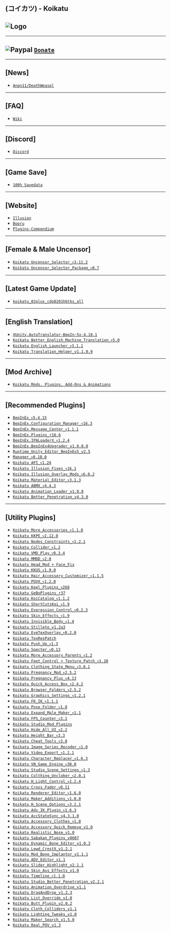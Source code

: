 (コイカツ) - Koikatu
--

![Logo](https://i.imgur.com/ChljFW0.png")
--

---
![Paypal](https://i.imgur.com/3V57ymK.png") [`Donate`](https://paypal.me/PastebinSupport?locale.x=en_US)
--

---
**[News]** 
--
- [`Anon11/DeathWeasel`](https://www.patreon.com/posts/53085409)

---
**[FAQ]** 
--
- [`Wiki`](https://koikat.su/wiki/doku.php)

---
**[Discord]**
--
- [`Discord`](https://discord.gg/hevygx6)

---
**[Game Save]**
--
- [`100% Savedata`](http://www.mediafire.com/file/wqmi262icfp1q1v/Koikatu_-_100%2525_Save.rar/file)

---
**[Website]**
--
- [`Illusion`](http://www.illusion.jp/preview/koikatu/index.php)
- [`Booru`](https://kenzato.uk/booru/)
- [`Plugins-Compendium`](https://github.com/Frostation/KK-Plugins-Compendium)

---
**[Female & Male Uncensor]**
--
- [`Koikatu Uncensor_Selector_ᴠ3.11.2`](https://github.com/IllusionMods/KK_Plugins)
- [`Koikatu Uncensor_Selector_Package_ᴠ0.7`](http://www.mediafire.com/file/t9i40hsxa52sw0k/Koikatu_Female_SAC_Uncensor_Selector_Package_v0.7.zip/file) 

---
**[Latest Game Update]**
--
- [`koikatu_02plus_cdp0201hbtks_all`](https://mega.nz/#!YZIQXCBT!EehC3TtWZUnr-5B2Q9CMWRXlKq5t4yrHSulthLXXHC4)

---
**[English Translation]**
--
- [`XUnity.AutoTranslator-BepIn-5x-4.18.1`](https://github.com/bbepis/XUnity.AutoTranslator/releases)
- [`Koikatu Better_English_Machine_Translation_ᴠ5.0`](https://www.patreon.com/posts/45341283)
- [`Koikatu English_Launcher_ᴠ3.1.1`](https://github.com/IllusionMods/IllusionLaunchers/releases)
- [`Koikatu Translation_Helper_v1.1.0.9`](https://github.com/GeBo1/GeBoPlugins/releases/tag/r37)

---
**[Mod Archive]**
--
- [`Koikatu Mods, Plugins, Add-Ons & Animations`](https://drive.google.com/drive/folders/1j1ZH7WunkEqvwr2YDLDF7JyutlzuyZDX)

---
**[Recommended Plugins]**
--
- [`BepInEx_ᴠ5.4.15`](https://github.com/BepInEx/BepInEx/releases)
- [`BepInEx.Configuration_Manager_ᴠ16.3`](https://github.com/BepInEx/BepInEx.ConfigurationManager/releases)
- [`BepInEx.Message_Center_ᴠ1.1.1`](https://github.com/BepInEx/MessageCenter/releases)
- [`BepInEx.Plugins_r16.6`](https://github.com/IllusionMods/BepisPlugins/releases)
- [`BepInEx.IPALoaderX_ᴠ1.2.4`](https://github.com/BepInEx/IPALoaderX/releases)
- [`BepInEx.BepInEx4Upgrader_v1.0.0.0`](https://github.com/BepInEx/BepInEx.BepInEx4Upgrader/releases)
- [`Runtime_Unity_Editor_BepInEx5_v2.5`](https://github.com/ManlyMarco/RuntimeUnityEditor/releases/latest) 
- [`Manager_ᴠ0.18.0`](https://github.com/IllusionMods/KKManager/releases)
- [`Koikatu API_ᴠ1.24`](https://github.com/IllusionMods/IllusionModdingAPI/releases)
- [`Koikatu Illusion_Fixes_ᴠ16.1`](https://github.com/IllusionMods/IllusionFixes/releases)
- [`Koikatu Illusion_Overlay_Mods_ᴠ6.0.2`](https://github.com/ManlyMarco/Illusion-Overlay-Mods/releases/)
- [`Koikatu Material_Editor_ᴠ3.1.3`](https://github.com/IllusionMods/KK_Plugins)
- [`Koikatu ABMX_ᴠ4.4.3`](https://github.com/ManlyMarco/ABMX/releases)
- [`Koikatu Animation_Loader_v1.0.8`](https://github.com/IllusionMods/AnimationLoader)
- [`Koikatu Better_Penetration_v4.3.0`](https://github.com/Animal42069/BetterPenetration)

---
**[Utility Plugins]**
--
- [`Koikatu More_Accessories_ᴠ1.1.0`](https://www.patreon.com/posts/39203275)
- [`Koikatu KKPE_ᴠ2.12.0`](https://www.patreon.com/posts/38673900)
- [`Koikatu Nodes_Constraints_ᴠ1.2.1`](https://joan6694.bitbucket.io/)
- [`Koikatu Collider_ᴠ1.2`](https://github.com/DeathWeasel1337/KK_Plugins#readme)
- [`Koikatu VMD_Play_ᴠ0.3.4`](https://mega.nz/file/MEoFnQKD#Lg8DFf7s96GwhnvYzkZsyzdIlxnJvN-FCQR3b8gMC-s)
- [`Koikatu MMDD_ᴠ2.0`](https://mega.nz/folder/NQhG3IjA#rwyaVwE0O1t3pJe5Fefv2Q/folder/EcY0SACY)
- [`Koikatu Head_Mod + Face_Fix`](http://www.mediafire.com/file/d1g4r74q9xjcwkc/Koikatu_Head_Mod_%252B_Face_Fix.zip/file)
- [`Koikatu KKUS_ᴠ1.9.0`](https://www.patreon.com/posts/hs-kk-ai-hs2-1-9-38675642)
- [`Koikatu Hair_Accessory_Customizer_ᴠ1.1.5`](https://github.com/IllusionMods/KK_Plugins#readme)
- [`Koikatu POVX_ᴠ1.2.0`](https://github.com/FairBear/KK_PovX/releases)
- [`Koikatu Keel_Plugins_ᴠ268`](https://github.com/Keelhauled/KeelPlugins#readme)
- [`Koikatu GeBoPlugins_r37`](https://github.com/GeBo1/GeBoPlugins)
- [`Koikatu KoiCatalog_ᴠ1.1.2`](https://github.com/im-mi/KoiCatalog)
- [`Koikatu ShortCutsKoi_ᴠ1.9`](https://ux.getuploader.com/moistened_eye/download/102)
- [`Koikatu Expression_Control_ᴠ0.2.3`](https://ux.getuploader.com/56e4_xXVv/download/93)
- [`Koikatu Skin_Effects_ᴠ1.9`](https://github.com/ManlyMarco/KK_SkinEffects/releases)
- [`Koikatu Invisible_Body_ᴠ1.4`](https://github.com/DeathWeasel1337/KK_Plugins)
- [`Koikatu Stilleto_v1.2a3`](http://www.mediafire.com/file/ryrdbaaz1inremd/Koikatu_Stilleto_v1.2a3.rar/file)
- [`Koikatu EyeTexOverlay_ᴠ0.2.0`](http://www.mediafire.com/file/f9u3vcl8v4dref2/Koikatu_EyeTexOverlay_v0.2.0.rar/file)
- [`Koikatu TexResPatch`](http://www.mediafire.com/file/dkeus9sywipoiag/Koikatu_TexResPatch.rar/file)
- [`Koikatu Push_Up_ᴠ1.3`](https://github.com/IllusionMods/KK_Plugins)
- [`Koikatu Specter_ᴠ0.13`](https://ux.getuploader.com/moistened_eye/download/131)
- [`Koikatu More_Accessory_Parents_ᴠ1.2`](https://github.com/IllusionMods/KK_Plugins#readme)
- [`Koikatu Feet_Control + Texture_Patch_ᴠ1.20`](https://github.com/mango123321a/KK_toesControl-solesTexture)
- [`Koikatu Clothing_State_Menu_ᴠ3.0.1`](https://github.com/ManlyMarco/KK_ClothingStateMenu/releases)
- [`Koikatu Pregnancy_Mod_ᴠ2.5.2`](https://www.patreon.com/posts/40713494)
- [`Koikatu Pregnancy_Plus_ᴠ4.13`](https://github.com/thojmr/KK_PregnancyPlus/releases)
- [`Koikatu Quick_Access_Box_ᴠ2.4.2`](https://www.patreon.com/posts/38060886)
- [`Koikatu Browser_Folders_ᴠ2.5.2`](https://www.patreon.com/posts/40644638)
- [`Koikatu Graphics_Settings_ᴠ1.2.1`](https://builds.bepis.io/projects/bepinex_graphics_settings)
- [`Koikatu FK_IK_ᴠ1.1.1`](https://github.com/IllusionMods/KK_Plugins)
- [`Koikatu Pose_Folder_ᴠ1.0`](https://github.com/IllusionMods/KK_Plugins)
- [`Koikatu Expand_Male_Maker_ᴠ1.1`](https://github.com/Kokaiinum/KK_ExpandMaleMaker/releases)
- [`Koikatu FPS_Counter_ᴠ3.1`](https://github.com/ManlyMarco/FPSCounter/releases)
- [`Koikatu Studio_Mod_Plugins`](https://blog.maki0419.com/2020/05/personal-koikatu-plugin.html)
- [`Koikatu Hide_All_UI_ᴠ2.2`](https://github.com/IllusionMods/HideAllUI/releases)
- [`Koikatu Height_Bar_ᴠ3.3`](https://www.patreon.com/posts/35859949)
- [`Koikatu Cheat_Tools_ᴠ3.0`](https://www.patreon.com/posts/37889909)
- [`Koikatu Image_Series_Recoder_ᴠ1.0`](https://www.patreon.com/posts/22927657)
- [`Koikatu Video_Export_ᴠ1.2.1`](https://www.patreon.com/posts/40762879)
- [`Koikatu Character_Replacer_ᴠ1.6.3`](https://github.com/IllusionMods/CharacterReplacer/releases)
- [`Koikatu VN_Game_Engine_ᴠ30.0`](https://mega.nz/#F!oiB2wAQK!ojGIzlAN-1B-263uUDEalQ)
- [`Koikatu Studio_Scene_Settings_ᴠ1.3`](https://github.com/IllusionMods/KK_Plugins)
- [`Koikatu Colthing_Uncloker_ᴠ2.0.1`](https://github.com/IllusionMods/KK_Plugins)
- [`Koikatu H_Light_Control_ᴠ1.2.4`](https://github.com/Mantas-2155X/HLightControl/releases)
- [`Koikatu Cross_Fader_ᴠ0.11`](https://github.com/MayouKurayami/KK_CrossFader#crossfader)
- [`Koikatu Renderer_Editor_ᴠ1.6.0`](https://www.patreon.com/posts/39556121)
- [`Koikatu Maker_Additions_ᴠ1.0.0`](https://github.com/Mantas-2155X/MakerAdditions)
- [`Koikatu H_Scene_Options_ᴠ3.2.1`](https://github.com/MayouKurayami/KK_HSceneOptions#configurations)
- [`Koikatu Adv_IK_Plugin_ᴠ1.6.3`](https://github.com/OrangeSpork/AdvIKPlugin/releases/)
- [`Koikatu AccStateSync_v4.3.1.0`](https://github.com/Madevil/KK_AccStateSync/releases)
- [`Koikatu Accessory_Clothes_ᴠ1.0`](https://github.com/IllusionMods/KK_Plugins)
- [`Koikatu Accessory_Quick_Remove_v1.0`](https://github.com/IllusionMods/KK_Plugins)
- [`Koikatu Realistic_Nose_v1.0`](https://www.patreon.com/posts/realistic-nose-1-46938702)
- [`Koikatu Sabakan_Plugins_v0607`](https://cdn.discordapp.com/attachments/447115303449657354/851413818337001483/Sabakan_Plugins_0607.zip)
- [`Koikatu Dynamic_Bone_Editor_v1.0.3`](https://github.com/IllusionMods/KK_Plugins)
- [`Koikatu Lewd_CrestX_v1.2.1`](https://www.patreon.com/posts/kk-lewdcrestx-v1-47399394?cid=57974753)
- [`Koikatu Mod_Bone_Implantor_v1.1.1`](https://github.com/IllusionMods/ModBoneImplantor)
- [`Koikatu ADV_Editor_v1.1`](https://github.com/ManlyMarco/ADV_Editor/releases/tag/v1.1)
- [`Koikatu Slider_Highlight_v2.1.1`](https://www.patreon.com/posts/44119450)
- [`Koikatu Skin_Ass_Effects_v1.0`](https://mega.nz/folder/g6hCyDCa#w250IZhZGfWr-cD4iRf_ew)
- [`Koikatu Timeline_ᴠ1.1.0`](https://www.patreon.com/posts/37188531)
- [`Koikatu Studio_Better_Penetration_v2.2.1`](https://github.com/Animal42069/BetterPenetration)
- [`Koikatu Animation_Overdrive_v1.1`](https://github.com/DeathWeasel1337/KK_Plugins)
- [`Koikatu DragAndDrop_v1.2.3`](https://github.com/IllusionMods/DragAndDrop)
- [`Koikatu List_Override_v1.0`](https://github.com/DeathWeasel1337/KK_Plugins)
- [`Koikatu Butt_Plugin_v2.0.2`](https://github.com/Sauceke/KK_ButtPlugin)
- [`Koikatu Cloth_Colliders_v1.1`](https://www.patreon.com/posts/35139324)
- [`Koikatu Lighting_Tweaks_v1.0`](https://github.com/IllusionMods/KK_Plugins)
- [`Koikatu Maker_Search_v1.5.0`](https://github.com/Mantas-2155X/MakerSearch/releases/tag/v1.5.0)
- [`Koikatu Real_POV_v1.3`](https://cdn.discordapp.com/attachments/447115303449657354/883049011802701824/RealPOV.Koikatu_v1.3.zip)

